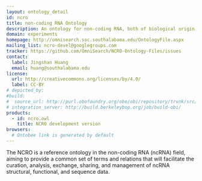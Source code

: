 ```yaml
---
layout: ontology_detail
id: ncro
title: non-coding RNA Ontology
description: An ontology for non-coding RNA, both of biological origin, and engineered.
domain: experiments
homepage: http://omnisearch.soc.southalabama.edu/OntologyFile.aspx
mailing_list: ncro-devel@googlegroups.com
tracker: https://github.com/OmniSearch/NCRO-Ontology-Files/issues
contact: 
  label: Jingshan Huang
  email: huang@southalabama.edu
license:
  url: http://creativecommons.org/licenses/by/4.0/
  label: CC-BY
# depicted_by: 
#build:
#  source_url: http://purl.obofoundry.org/obo/obi/repository/trunk/src/ontology/branches/
# integration_server: http://build.berkeleybop.org/job/build-obi/
products:
  - id: ncro.owl
    title: NCRO development version
browsers:
  # Ontobee link is generated by default
---
```


The NCRO is a reference ontology in the non-coding RNA (ncRNA) field,
aiming to provide a common set of terms and relations that will
facilitate the curation, analysis, exchange, sharing, and management
of ncRNA structural, functional, and sequence data. 
